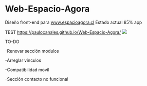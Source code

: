 # Web-Espacio-Agora
Diseño front-end para www.espacioagora.cl
Estado actual 85% app

TEST https://paulocanales.github.io/Web-Espacio-Agora/
<img src="https://i.imgur.com/G29IwJN.png">


TO-DO

-Renovar sección modulos

-Arreglar vinculos

-Compatibilidad movil

-Sección contacto no funcional

